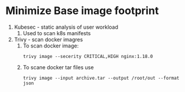 # Minimize Base image footprint

1. Kubesec - static analysis of user workload
    1. Used to scan k8s manifests 
1. Trivy - scan docker imagres
    1. To scan docker image:
        ```
        trivy image --secerity CRITICAL,HIGH nginx:1.18.0
        ```
    1. To scane docker tar files use
        ```
        trivy image --input archive.tar --output /root/out --format json
        ```

